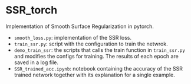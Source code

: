# SSR_torch

Implementation of Smooth Surface Regularization in pytorch.

- `smooth_loss.py`: implementation of the SSR loss.
- `train_ssr.py`: script with the configuration to train the netwrok.
- `demo_train_ssr`: the scripts that calls the train function in `train_ssr.py` and modifies the configs for training. The results of each epoch are saved in a log file.
- `SSR_trained_acc.ipynb`: notebook containing the accuracy of the SSR trained network together with its explanation for a single example.
